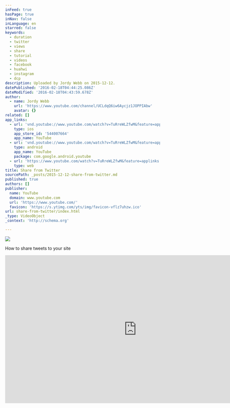 ```yaml
---
inFeed: true
hasPage: true
inNav: false
inLanguage: en
starred: false
keywords:
  - duration
  - twitter
  - views
  - share
  - tutorial
  - videos
  - facebook
  - huahwi
  - instagram
  - dcp
description: Uploaded by Jordy Webb on 2015-12-12.
datePublished: '2016-02-18T04:44:25.086Z'
dateModified: '2016-02-18T04:43:59.678Z'
author:
  - name: Jordy Webb
    url: 'https://www.youtube.com/channel/UCLdqQ6iw6Aycjz1JOPPIAbw'
    avatar: {}
related: []
app_links:
  - url: 'vnd.youtube://www.youtube.com/watch?v=TuRreWLZfwM&feature=applinks'
    type: ios
    app_store_id: '544007664'
    app_name: YouTube
  - url: 'vnd.youtube://www.youtube.com/watch?v=TuRreWLZfwM&feature=applinks'
    type: android
    app_name: YouTube
    package: com.google.android.youtube
  - url: 'https://www.youtube.com/watch?v=TuRreWLZfwM&feature=applinks'
    type: web
title: Share from Twitter
sourcePath: _posts/2015-12-12-share-from-twitter.md
published: true
authors: []
publisher:
  name: YouTube
  domain: www.youtube.com
  url: 'https://www.youtube.com/'
  favicon: 'https://s.ytimg.com/yts/img/favicon-vflz7uhzw.ico'
url: share-from-twitter/index.html
_type: VideoObject
_context: 'http://schema.org'

---
```

![](https://the-grid-user-content.s3-us-west-2.amazonaws.com/a1a5309f-be3c-4fb7-ade8-eaa13fc63850.jpg)

How to share tweets to your site

<iframe src="https://cdn.embedly.com/widgets/media.html?src=https%3A%2F%2Fwww.youtube.com%2Fembed%2FTuRreWLZfwM%3Ffeature%3Doembed&amp;url=https%3A%2F%2Fwww.youtube.com%2Fwatch%3Fv%3DTuRreWLZfwM&amp;image=https%3A%2F%2Fi.ytimg.com%2Fvi%2FTuRreWLZfwM%2Fhqdefault.jpg&amp;key=b7d04c9b404c499eba89ee7072e1c4f7&amp;type=text%2Fhtml&amp;schema=youtube" width="854" height="480" scrolling="no" frameborder="0" allowfullscreen="allowfullscreen" style=""></iframe>